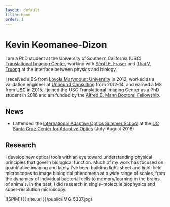 ```yaml
---
layout: default
title: Home
order: 1
---
```


# Kevin Keomanee-Dizon

I am a PhD student at the University of Southern California (USC) [Translational Imaging Center](http://bioimaging.usc.edu), working with [Scott E. Fraser](http://bioimaging.usc.edu/sefraser.html) and [Thai V. Truong](https://www.researchgate.net/profile/Thai_Truong) at the interface between physics and biology.

I received a BS from [Loyola Marymount University](http://lmu.edu/) in 2012, worked as a validation engineer at [Unbound Consulting](http://unbound-consulting.com/) from 2012-14, and earned a MS from [USC](http://usc.edu/) in 2015. I joined the USC Translational Imaging Center as a PhD student in 2016 and am funded by the [Alfred E. Mann Doctoral Fellowship](http://ami.usc.edu/outreach/).

## News

* I attended the [International Adaptive Optics Summer School](http://cfao.ucolick.org/aosummer/2018/index.html) at the [UC Santa Cruz Center for Adaptive Optics](http://cfao.ucolick.org/) (July-August 2018)

## Research

I develop new optical tools with an eye toward understanding physical principles that govern biological function. Much of my work has focused on quantitative  imaging and lately I've been building light-sheet and light-field microscopes to image biological phenomena at a wide range of scales, from the dynamics of individual bacterial cells to memory/learning in the brains of animals. In the past, I did research in single-molecule biophysics and super-resolution microscopy.

![SPIM]({{ site.url }}/public/IMG_5337.jpg)
